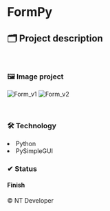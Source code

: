# FormPy

## 🗂 Project description

<p>
	
</p>

<br>

### 🖼 Image project
![Form_v1](/Img/Form_v1)
![Form_v2](/Img/Form_v2)

<br>

### 🛠 Technology

<li> Python
<li> PySimpleGUI

<br>

### ✔ Status

<h4>Finish</h4>

<footer>&copy; NT Developer</footer>
